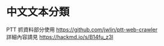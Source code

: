 # 中文文本分類
PTT 抓資料部分使用 https://github.com/jwlin/ptt-web-crawler   
詳細內容請見 https://hackmd.io/s/B14fu_z3l
